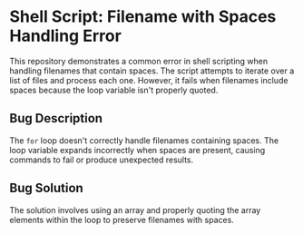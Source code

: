 # Shell Script: Filename with Spaces Handling Error

This repository demonstrates a common error in shell scripting when handling filenames that contain spaces.  The script attempts to iterate over a list of files and process each one. However, it fails when filenames include spaces because the loop variable isn't properly quoted.

## Bug Description
The `for` loop doesn't correctly handle filenames containing spaces. The loop variable expands incorrectly when spaces are present, causing commands to fail or produce unexpected results. 

## Bug Solution
The solution involves using an array and properly quoting the array elements within the loop to preserve filenames with spaces.